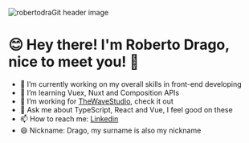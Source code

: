 ![robertodraGit header image](https://res.cloudinary.com/dragit/image/upload/v1612293108/github/header_readme_bxhrj2.png)

# 😊 Hey there! I'm Roberto Drago, nice to meet you! 🤟

- 🔭 I’m currently working on my overall skills in front-end developing
- 🌱 I’m learning Vuex, Nuxt and Composition APIs
- 👯 I’m working for [TheWaveStudio](https://www.thewavestudio.it), check it out 
- 💬 Ask me about TypeScript, React and Vue, I feel good on these
- 📫 How to reach me: [Linkedin](https://www.linkedin.com/in/robertodrago/)
- 😄 Nickname: Drago, my surname is also my nickname

